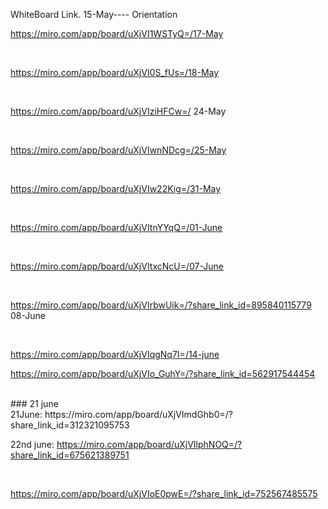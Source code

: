 WhiteBoard Link.
15-May---- Orientation

https://miro.com/app/board/uXjVI1WSTyQ=/17-May

</br>

https://miro.com/app/board/uXjVI0S_fUs=/18-May

</br>

https://miro.com/app/board/uXjVIziHFCw=/
24-May

</br>

https://miro.com/app/board/uXjVIwnNDcg=/25-May

</br>

https://miro.com/app/board/uXjVIw22Kig=/31-May

</br>

https://miro.com/app/board/uXjVItnYYqQ=/01-June

</br>

https://miro.com/app/board/uXjVItxcNcU=/07-June

</br>

https://miro.com/app/board/uXjVIrbwUik=/?share_link_id=895840115779
08-June

</br>

https://miro.com/app/board/uXjVIqgNq7I=/14-june
</br>

https://miro.com/app/board/uXjVIo_GuhY=/?share_link_id=562917544454

</br>
### 21 june 
</br>
21June: https://miro.com/app/board/uXjVImdGhb0=/?share_link_id=312321095753

</br>

22nd june: https://miro.com/app/board/uXjVIlphNOQ=/?share_link_id=675621389751


</br>

https://miro.com/app/board/uXjVIoE0pwE=/?share_link_id=752567485575

